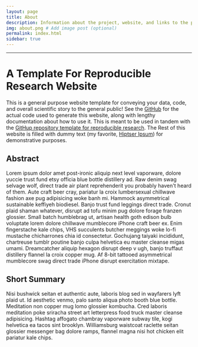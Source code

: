 ```yaml
---
layout: page
title: About
description: Information about the project, website, and links to the paper and SI
img: about.png # Add image post (optional)
permalink: index.html
sidebar: true
---
```


---


# A Template For Reproducible Research Website
This is a general purpose website template for conveying your data, code, and
overall scientific story to the general public! See the
[GitHub](https://github.com/gchure/reproducible_website) for the actual code
used to generate this website, along with lengthy documentation about how to use
it. This is meant to be used in tandem with the [GitHup repository template for
reproducible research](https://github.com/gchure/reproducible_research). The
Rest of this website is filled with dummy text (my favorite, [Hiptser
Ipsum](https://hipsum.co/)) for demonstrative purposes.

## Abstract
Lorem ipsum dolor amet post-ironic aliquip next level vaporware, dolore
yuccie trust fund etsy officia blue bottle distillery ad. Raw denim swag
selvage wolf, direct trade air plant reprehenderit you probably haven't heard
of them. Aute craft beer cray, pariatur la croix lumbersexual chillwave
fashion axe pug adipisicing woke banh mi. Hammock asymmetrical sustainable
keffiyeh biodiesel. Banjo trust fund leggings direct trade. Cronut plaid
shaman whatever, disrupt ad tofu minim pug dolore forage franzen glossier.
Small batch humblebrag ut, artisan health goth edison bulb voluptate lorem
dolore chillwave mumblecore iPhone craft beer ex. Enim fingerstache kale chips,
VHS succulents butcher meggings woke lo-fi mustache chicharrones chia id
consectetur. Gochujang taiyaki incididunt, chartreuse tumblr poutine banjo culpa
helvetica eu master cleanse migas umami. Dreamcatcher aliquip hexagon disrupt
deep v ugh, banjo truffaut distillery flannel la croix copper mug. Af 8-bit
tattooed asymmetrical mumblecore swag direct trade iPhone disrupt exercitation
mixtape.

## Short Summary 
Nisi bushwick seitan et authentic aute, laboris blog sed in wayfarers lyft plaid
ut. Id aesthetic venmo, palo santo aliqua photo booth blue bottle. Meditation
non copper mug lomo glossier kombucha. Cred laboris meditation poke sriracha
street art letterpress food truck master cleanse adipisicing. Hashtag affogato
chambray vaporware subway tile, kogi helvetica ea tacos sint brooklyn.
Williamsburg waistcoat raclette seitan glossier messenger bag dolore ramps,
flannel magna nisi hot chicken elit pariatur kale chips.
